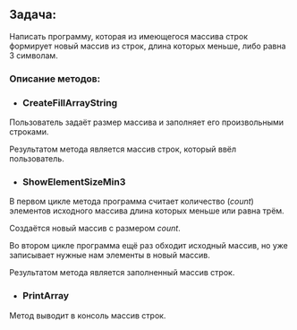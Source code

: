 ## Задача:
Написать программу, которая из имеющегося массива строк формирует новый массив из строк, длина которых меньше, либо равна 3 символам.

### Описание методов:

* ### CreateFillArrayString
Пользователь задаёт размер массива и заполняет его произвольными строками.

Результатом метода является массив строк, который ввёл пользователь.

* ### ShowElementSizeMin3
В первом цикле метода программа считает количество (*count*) элементов исходного массива длина которых меньше или равна трём.

Cоздаётcя новый массив с размером *count*.

Во втором цикле программа ещё раз обходит исходный массив, но уже записывает нужные нам элементы в новый массив.

Результатом метода является заполненный массив строк.

 * ### PrintArray
Метод выводит в консоль массив строк.